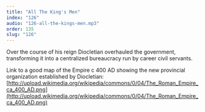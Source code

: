 ```yaml
---
title: "All The King's Men"
index: "126"
audio: "126-all-the-kings-men.mp3"
order: 135
slug: "126"
---
```


Over the course of his reign Diocletian overhauled the government, transforming it into a centralized bureaucracy run by career civil servants.

Link to a good map of the Empire c 400 AD showing the new provincial organization established by Diocletian: [http://upload.wikimedia.org/wikipedia/commons/0/04/The_Roman_Empire_ca_400_AD.png](http://upload.wikimedia.org/wikipedia/commons/0/04/The_Roman_Empire_ca_400_AD.png)


